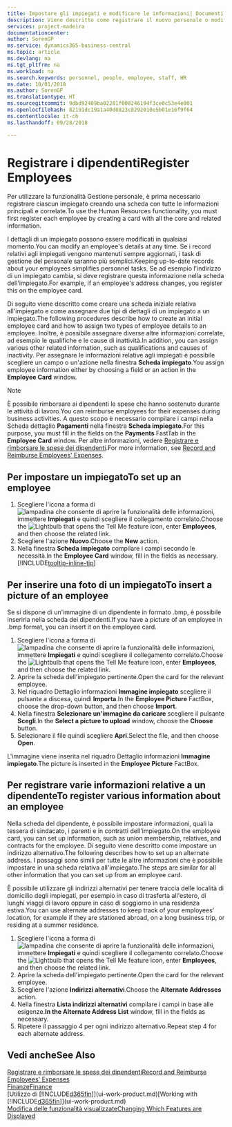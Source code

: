 ```yaml
---
title: Impostare gli impiegati e modificare le informazioni| Documenti Microsoft
description: Viene descritto come registrare il nuovo personale o modificare i dati relativi al personale esistente.
services: project-madeira
documentationcenter: 
author: SorenGP
ms.service: dynamics365-business-central
ms.topic: article
ms.devlang: na
ms.tgt_pltfrm: na
ms.workload: na
ms.search.keywords: personnel, people, employee, staff, HR
ms.date: 10/01/2018
ms.author: SorenGP
ms.translationtype: HT
ms.sourcegitcommit: 9dbd92409ba02281f008246194f3ce0c53e4e001
ms.openlocfilehash: 82191dc19a1a40d8823c8292010e5b01e16f9f64
ms.contentlocale: it-ch
ms.lasthandoff: 09/28/2018

---
```

# <a name="register-employees"></a><span data-ttu-id="cfa58-103">Registrare i dipendenti</span><span class="sxs-lookup"><span data-stu-id="cfa58-103">Register Employees</span></span>
<span data-ttu-id="cfa58-104">Per utilizzare la funzionalità Gestione personale, è prima necessario registrare ciascun impiegato creando una scheda con tutte le informazioni principali e correlate.</span><span class="sxs-lookup"><span data-stu-id="cfa58-104">To use the Human Resources functionality, you must first register each employee by creating a card with all the core and related information.</span></span>

<span data-ttu-id="cfa58-105">I dettagli di un impiegato possono essere modificati in qualsiasi momento.</span><span class="sxs-lookup"><span data-stu-id="cfa58-105">You can modify an employee's details at any time.</span></span> <span data-ttu-id="cfa58-106">Se i record relativi agli impiegati vengono mantenuti sempre aggiornati, i task di gestione del personale saranno più semplici.</span><span class="sxs-lookup"><span data-stu-id="cfa58-106">Keeping up-to-date records about your employees simplifies personnel tasks.</span></span> <span data-ttu-id="cfa58-107">Se ad esempio l'indirizzo di un impiegato cambia, si deve registrare questa informazione nella scheda dell'impiegato.</span><span class="sxs-lookup"><span data-stu-id="cfa58-107">For example, if an employee's address changes, you register this on the employee card.</span></span>

<span data-ttu-id="cfa58-108">Di seguito viene descritto come creare una scheda iniziale relativa all'impiegato e come assegnare due tipi di dettagli di un impiegato a un impiegato.</span><span class="sxs-lookup"><span data-stu-id="cfa58-108">The following procedures describe how to create an initial employee card and how to assign two types of employee details to an employee.</span></span> <span data-ttu-id="cfa58-109">Inoltre, è possibile assegnare diverse altre informazioni correlate, ad esempio le qualifiche e le cause di inattività.</span><span class="sxs-lookup"><span data-stu-id="cfa58-109">In addition, you can assign various other related information, such as qualifications and causes of inactivity.</span></span> <span data-ttu-id="cfa58-110">Per assegnare le informazioni relative agli impiegati è possibile scegliere un campo o un'azione nella finestra **Scheda impiegato**.</span><span class="sxs-lookup"><span data-stu-id="cfa58-110">You assign employee information either by choosing a field or an action in the **Employee Card** window.</span></span>

> [!NOTE]  
> <span data-ttu-id="cfa58-111">È possibile rimborsare ai dipendenti le spese che hanno sostenuto durante le attività di lavoro.</span><span class="sxs-lookup"><span data-stu-id="cfa58-111">You can reimburse employees for their expenses during business activities.</span></span> <span data-ttu-id="cfa58-112">A questo scopo è necessario compilare i campi nella Scheda dettaglio **Pagamenti** nella finestra **Scheda impiegato**.</span><span class="sxs-lookup"><span data-stu-id="cfa58-112">For this purpose, you must fill in the fields on the **Payments** FastTab in the **Employee Card** window.</span></span> <span data-ttu-id="cfa58-113">Per altre informazioni, vedere [Registrare e rimborsare le spese dei dipendenti](finance-how-record-reimburse-employee-expenses.md).</span><span class="sxs-lookup"><span data-stu-id="cfa58-113">For more information, see [Record and Reimburse Employees' Expenses](finance-how-record-reimburse-employee-expenses.md).</span></span>

## <a name="to-set-up-an-employee"></a><span data-ttu-id="cfa58-114">Per impostare un impiegato</span><span class="sxs-lookup"><span data-stu-id="cfa58-114">To set up an employee</span></span>
1. <span data-ttu-id="cfa58-115">Scegliere l'icona a forma di ![lampadina che consente di aprire la funzionalità delle informazioni](media/ui-search/search_small.png "Informazioni sull'operazione che si desidera eseguire"), immettere **Impiegati** e quindi scegliere il collegamento correlato.</span><span class="sxs-lookup"><span data-stu-id="cfa58-115">Choose the ![Lightbulb that opens the Tell Me feature](media/ui-search/search_small.png "Tell me what you want to do") icon, enter **Employees**, and then choose the related link.</span></span>
2. <span data-ttu-id="cfa58-116">Scegliere l'azione **Nuovo**.</span><span class="sxs-lookup"><span data-stu-id="cfa58-116">Choose the **New** action.</span></span>
3. <span data-ttu-id="cfa58-117">Nella finestra **Scheda impiegato** compilare i campi secondo le necessità.</span><span class="sxs-lookup"><span data-stu-id="cfa58-117">In the **Employee Card** window, fill in the fields as necessary.</span></span> [!INCLUDE[tooltip-inline-tip](includes/tooltip-inline-tip_md.md)]

## <a name="to-insert-a-picture-of-an-employee"></a><span data-ttu-id="cfa58-118">Per inserire una foto di un impiegato</span><span class="sxs-lookup"><span data-stu-id="cfa58-118">To insert a picture of an employee</span></span>
<span data-ttu-id="cfa58-119">Se si dispone di un'immagine di un dipendente in formato .bmp, è possibile inserirla nella scheda dei dipendenti.</span><span class="sxs-lookup"><span data-stu-id="cfa58-119">If you have a picture of an employee in .bmp format, you can insert it on the employee card.</span></span>

1. <span data-ttu-id="cfa58-120">Scegliere l'icona a forma di ![lampadina che consente di aprire la funzionalità delle informazioni](media/ui-search/search_small.png "Informazioni sull'operazione che si desidera eseguire"), immettere **Impiegati** e quindi scegliere il collegamento correlato.</span><span class="sxs-lookup"><span data-stu-id="cfa58-120">Choose the ![Lightbulb that opens the Tell Me feature](media/ui-search/search_small.png "Tell me what you want to do") icon, enter **Employees**, and then choose the related link.</span></span>
2. <span data-ttu-id="cfa58-121">Aprire la scheda dell'impiegato pertinente.</span><span class="sxs-lookup"><span data-stu-id="cfa58-121">Open the card for the relevant employee.</span></span>
3. <span data-ttu-id="cfa58-122">Nel riquadro Dettaglio informazioni **Immagine impiegato** scegliere il pulsante a discesa, quindi **Importa**.</span><span class="sxs-lookup"><span data-stu-id="cfa58-122">In the **Employee Picture** FactBox, choose the drop-down button, and then choose **Import**.</span></span>
4. <span data-ttu-id="cfa58-123">Nella finestra **Selezionare un'immagine da caricare** scegliere il pulsante **Scegli**.</span><span class="sxs-lookup"><span data-stu-id="cfa58-123">In the **Select a picture to upload** window, choose the **Choose** button.</span></span>
5. <span data-ttu-id="cfa58-124">Selezionare il file quindi scegliere **Apri**.</span><span class="sxs-lookup"><span data-stu-id="cfa58-124">Select the file, and then choose **Open**.</span></span>

<span data-ttu-id="cfa58-125">L'immagine viene inserita nel riquadro Dettaglio informazioni **Immagine impiegato**.</span><span class="sxs-lookup"><span data-stu-id="cfa58-125">The picture is inserted in the **Employee Picture** FactBox.</span></span>

## <a name="to-register-various-information-about-an-employee"></a><span data-ttu-id="cfa58-126">Per registrare varie informazioni relative a un dipendente</span><span class="sxs-lookup"><span data-stu-id="cfa58-126">To register various information about an employee</span></span>
<span data-ttu-id="cfa58-127">Nella scheda del dipendente, è possibile impostare informazioni, quali la tessera di sindacato, i parenti e in contratti dell'impiegato.</span><span class="sxs-lookup"><span data-stu-id="cfa58-127">On the employee card, you can set up information, such as union membership, relatives, and contracts for the employee.</span></span> <span data-ttu-id="cfa58-128">Di seguito viene descritto come impostare un indirizzo alternativo.</span><span class="sxs-lookup"><span data-stu-id="cfa58-128">The following describes how to set up an alternate address.</span></span> <span data-ttu-id="cfa58-129">I passaggi sono simili per tutte le altre informazioni che è possibile impostare in una scheda relativa all'impiegato.</span><span class="sxs-lookup"><span data-stu-id="cfa58-129">The steps are similar for all other information that you can set up from an employee card.</span></span>

<span data-ttu-id="cfa58-130">È possibile utilizzare gli indirizzi alternativi per tenere traccia delle località di domicilio degli impiegati, per esempio in caso di trasferta all'estero, di lunghi viaggi di lavoro oppure in caso di soggiorno in una residenza estiva.</span><span class="sxs-lookup"><span data-stu-id="cfa58-130">You can use alternate addresses to keep track of your employees’ location, for example if they are stationed abroad, on a long business trip, or residing at a summer residence.</span></span>

1. <span data-ttu-id="cfa58-131">Scegliere l'icona a forma di ![lampadina che consente di aprire la funzionalità delle informazioni](media/ui-search/search_small.png "Informazioni sull'operazione che si desidera eseguire"), immettere **Impiegati** e quindi scegliere il collegamento correlato.</span><span class="sxs-lookup"><span data-stu-id="cfa58-131">Choose the ![Lightbulb that opens the Tell Me feature](media/ui-search/search_small.png "Tell me what you want to do") icon, enter **Employees**, and then choose the related link.</span></span>
2. <span data-ttu-id="cfa58-132">Aprire la scheda dell'impiegato pertinente.</span><span class="sxs-lookup"><span data-stu-id="cfa58-132">Open the card for the relevant employee.</span></span>
3. <span data-ttu-id="cfa58-133">Scegliere l'azione **Indirizzi alternativi**.</span><span class="sxs-lookup"><span data-stu-id="cfa58-133">Choose the **Alternate Addresses** action.</span></span>
4. <span data-ttu-id="cfa58-134">Nella finestra **Lista indirizzi alternativi** compilare i campi in base alle esigenze.</span><span class="sxs-lookup"><span data-stu-id="cfa58-134">**In the Alternate Address List** window, fill in the fields as necessary.</span></span>
5. <span data-ttu-id="cfa58-135">Ripetere il passaggio 4 per ogni indirizzo alternativo.</span><span class="sxs-lookup"><span data-stu-id="cfa58-135">Repeat step 4 for each alternate address.</span></span>

## <a name="see-also"></a><span data-ttu-id="cfa58-136">Vedi anche</span><span class="sxs-lookup"><span data-stu-id="cfa58-136">See Also</span></span>
[<span data-ttu-id="cfa58-137">Registrare e rimborsare le spese dei dipendenti</span><span class="sxs-lookup"><span data-stu-id="cfa58-137">Record and Reimburse Employees' Expenses</span></span>](finance-how-record-reimburse-employee-expenses.md)  
[<span data-ttu-id="cfa58-138">Finanze</span><span class="sxs-lookup"><span data-stu-id="cfa58-138">Finance</span></span>](finance.md)  
<span data-ttu-id="cfa58-139">[Utilizzo di [!INCLUDE[d365fin](includes/d365fin_md.md)]](ui-work-product.md)</span><span class="sxs-lookup"><span data-stu-id="cfa58-139">[Working with [!INCLUDE[d365fin](includes/d365fin_md.md)]](ui-work-product.md)</span></span>  
[<span data-ttu-id="cfa58-140">Modifica delle funzionalità visualizzate</span><span class="sxs-lookup"><span data-stu-id="cfa58-140">Changing Which Features are Displayed</span></span>](ui-experiences.md)

